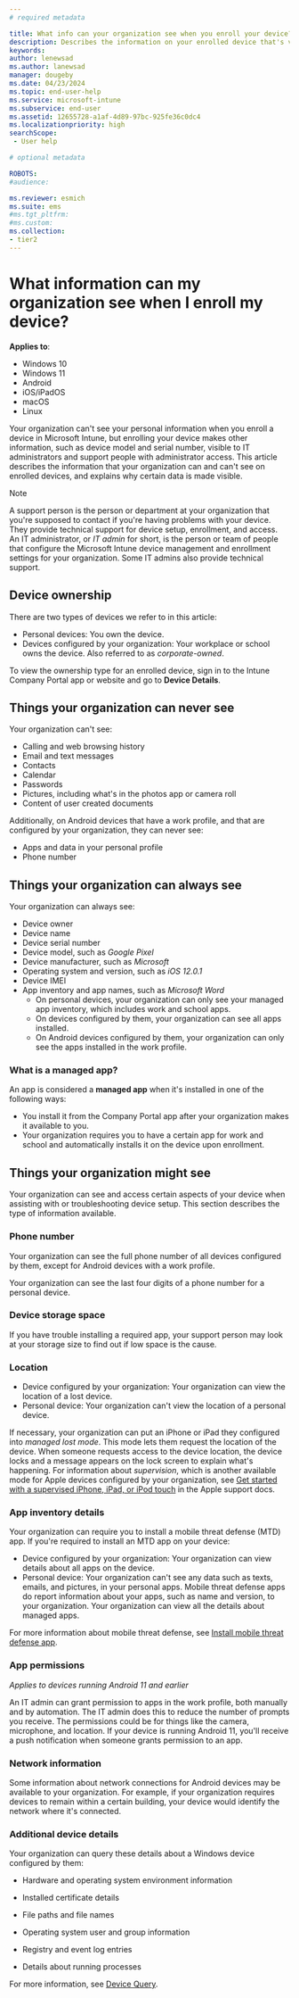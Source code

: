 ```yaml
---
# required metadata

title: What info can your organization see when you enroll your device?  
description: Describes the information on your enrolled device that's visible to your organization.  
keywords:
author: lenewsad
ms.author: lanewsad
manager: dougeby
ms.date: 04/23/2024
ms.topic: end-user-help
ms.service: microsoft-intune
ms.subservice: end-user
ms.assetid: 12655728-a1af-4d89-97bc-925fe36c0dc4
ms.localizationpriority: high
searchScope:
 - User help

# optional metadata

ROBOTS:  
#audience:

ms.reviewer: esmich
ms.suite: ems
#ms.tgt_pltfrm:
#ms.custom:
ms.collection:
- tier2
---
```


# What information can my organization see when I enroll my device?  

**Applies to**: 
- Windows 10
- Windows 11
- Android
- iOS/iPadOS
- macOS
- Linux 

Your organization can't see your personal information when you enroll a device in Microsoft Intune, but enrolling your device makes other information, such as device model and serial number, visible to IT administrators and support people with administrator access. This article describes the information that your organization can and can't see on enrolled devices, and explains why certain data is made visible. 

> [!NOTE]
> A support person is the person or department at your organization that you're supposed to contact if you're having problems with your device. They provide technical support for device setup, enrollment, and access. An IT administrator, or *IT admin* for short, is the person or team of people that configure the Microsoft Intune device management and enrollment settings for your organization. Some IT admins also provide technical support.  

## Device ownership  

There are two types of devices we refer to in this article:    

* Personal devices: You own the device.   
* Devices configured by your organization: Your workplace or school owns the device. Also referred to as *corporate-owned*.  

To view the ownership type for an enrolled device, sign in to the Intune Company Portal app or website and go to **Device Details**.  

## Things your organization can never see

Your organization can't see:  

- Calling and web browsing history
- Email and text messages
- Contacts
- Calendar
- Passwords
- Pictures, including what's in the photos app or camera roll
- Content of user created documents  

Additionally, on Android devices that have a work profile, and that are configured by your organization, they can never see: 
  - Apps and data in your personal profile  
  - Phone number 

## Things your organization can always see  

Your organization can always see:  

- Device owner
- Device name
- Device serial number
- Device model, such as *Google Pixel*
- Device manufacturer, such as *Microsoft*
- Operating system and version, such as *iOS 12.0.1*
- Device IMEI
- App inventory and app names, such as *Microsoft Word*   
  - On personal devices, your organization can only see your managed app inventory, which includes work and school apps. 
  - On devices configured by them, your organization can see all apps installed.    
  - On Android devices configured by them, your organization can only see the apps installed in the work profile.  
 
### What is a managed app? 
An app is considered a **managed app** when it's installed in one of the following ways:  

 * You install it from the Company Portal app after your organization makes it available to you. 
 * Your organization requires you to have a certain app for work and school and automatically installs it on the device upon enrollment.  

## Things your organization might see  

Your organization can see and access certain aspects of your device when assisting with or troubleshooting device setup. This section describes the type of information  available.       

### Phone number  
Your organization can see the full phone number of all devices configured by them, except for Android devices with a work profile.   

Your organization can see the last four digits of a phone number for a personal device.     

### Device storage space   
If you have trouble installing a required app, your support person may look at your storage size to find out if low space is the cause.   

### Location 

* Device configured by your organization: Your organization can view the location of a lost device. 
* Personal device: Your organization can't view the location of a personal device.   

If necessary, your organization can put an iPhone or iPad they configured into *managed lost mode*. This mode lets them request the location of the device. When someone requests access to the device location, the device locks and a message appears on the lock screen to explain what's happening. For information about *supervision*, which is another available mode for Apple devices configured by your organization, see [Get started with a supervised iPhone, iPad, or iPod touch](https://go.microsoft.com/fwlink/?linkid=853816) in the Apple support docs.  

### App inventory details

Your organization can require you to install a mobile threat defense (MTD) app. If you're required to install an MTD app on your device:   

* Device configured by your organization: Your organization can view details about all apps on the device. 
* Personal device: Your organization can't see any data such as texts, emails, and pictures, in your personal apps. Mobile threat defense apps do report information about your apps, such as name and version, to your organization. Your organization can view all the details about managed apps.  

For more information about mobile threat defense, see [Install mobile threat defense app](set-up-mobile-threat-defense.md).  

### App permissions  
*Applies to devices running Android 11 and earlier*  

An IT admin can grant permission to apps in the work profile, both manually and by automation. The IT admin does this to reduce the number of prompts you receive. The permissions could be for things like the camera, microphone, and location. If your device is running Android 11, you'll receive a push notification when someone grants permission to an app.  

###  Network information
Some information about network connections for Android devices may be available to your organization. For example, if your organization requires devices to remain within a certain building, your device would identify the network where it's connected.    

### Additional device details

Your organization can query these details about a Windows device configured by them:  

 - Hardware and operating system environment information  

 - Installed certificate details  

 - File paths and file names  

 - Operating system user and group information  

 - Registry and event log entries  

 - Details about running processes  

For more information, see [Device Query](../../analytics/device-query.md).  
